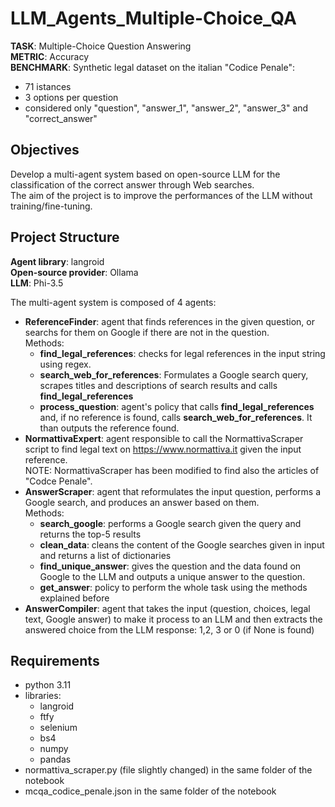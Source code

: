 # LLM_Agents_Multiple-Choice_QA
**TASK**: Multiple-Choice Question Answering <br>
**METRIC**: Accuracy <br>
**BENCHMARK**: Synthetic legal dataset on the italian "Codice Penale":
 * 71 istances
 * 3 options per question
 * considered only "question", "answer_1", "answer_2", "answer_3" and "correct_answer"

## Objectives
Develop a multi-agent system based on open-source LLM for the classification of the correct answer through Web searches. <br>
The aim of the project is to improve the performances of the LLM without training/fine-tuning.

## Project Structure
**Agent library**: langroid <br>
**Open-source provider**: Ollama <br>
**LLM**: Phi-3.5 <br>

The multi-agent system is composed of 4 agents:
 * **ReferenceFinder**: agent that finds references in the given question, or searchs for them on Google if there are not in the question. <br>Methods:
   * **find_legal_references**: checks for legal references in the input string using regex.
   * **search_web_for_references**: Formulates a Google search query, scrapes titles and descriptions of search results and calls **find_legal_references**
   * **process_question**: agent's policy that calls **find_legal_references** and, if no reference is found, calls **search_web_for_references**. It than outputs the reference found.
 * **NormattivaExpert**: agent responsible to call the NormattivaScraper script to find legal text on https://www.normattiva.it given the input reference. <br>NOTE: NormattivaScraper has been modified to find also the articles of "Codce Penale".
 * **AnswerScraper**: agent that reformulates the input question, performs a Google search, and produces an answer based on them.<br>Methods:
   * **search_google**: performs a Google search given the query and returns the top-5 results
   * **clean_data**: cleans the content of the Google searches given in input and returns a list of dictionaries
   * **find_unique_answer**: gives the question and the data found on Google to the LLM and outputs a unique answer to the question.
   * **get_answer**: policy to perform the whole task using the methods explained before
 * **AnswerCompiler**: agent that takes the input (question, choices, legal text, Google answer) to make it process to an LLM and then extracts the answered choice from the LLM response: 1,2, 3 or 0 (if None is found)

## Requirements
 * python 3.11
 * libraries:
    * langroid
    * ftfy
    * selenium
    * bs4
    * numpy
    * pandas
 * normattiva_scraper.py (file slightly changed) in the same folder of the notebook
 * mcqa_codice_penale.json in the same folder of the notebook
